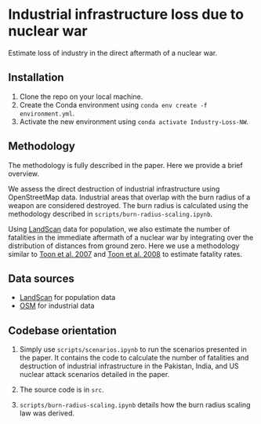 # Industrial infrastructure loss due to nuclear war
Estimate loss of industry in the direct aftermath of a nuclear war. 

## Installation
1. Clone the repo on your local machine.
2. Create the Conda environment using `conda env create -f environment.yml`.
3. Activate the new environment using `conda activate Industry-Loss-NW`.

## Methodology
The methodology is fully described in the paper. Here we provide a brief overview.

We assess the direct destruction of industrial infrastructure using OpenStreetMap data. Industrial areas that overlap with the burn radius of a weapon are considered destroyed. The burn radius is calculated using the methodology described in `scripts/burn-radius-scaling.ipynb`.

Using [LandScan](https://landscan.ornl.gov/) data for population, we also estimate the number of fatalities in the immediate aftermath of a nuclear war by integrating over the distribution of distances from ground zero. Here we use a methodology similar to [Toon et al. 2007](https://acp.copernicus.org/articles/7/1973/2007/acp-7-1973-2007.pdf) and [Toon et al. 2008](https://pubs.aip.org/physicstoday/article/61/12/37/393240/Environmental-consequences-of-nuclear-warA) to estimate fatality rates.

## Data sources
* [LandScan](https://landscan.ornl.gov/) for population data
* [OSM](https://download.geofabrik.de/) for industrial data

## Codebase orientation
1. Simply use `scripts/scenarios.ipynb` to run the scenarios presented in the paper. It contains the code to calculate the number of fatalities and destruction of industrial infrastructure in the Pakistan, India, and US nuclear attack scenarios detailed in the paper.

2. The source code is in `src`.

3. `scripts/burn-radius-scaling.ipynb` details how the burn radius scaling law was derived.